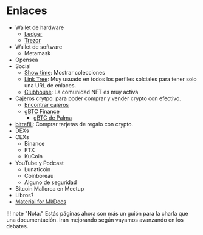 # Enlaces

- Wallet de hardware
    - [Ledger](http://ledger.refr.cc/fransimo)
    - [Trezor](https://trezor.io/)
- Wallet de software
    - Metamask
- Opensea
- Social
    - [Show time](https://showtime.io/): Mostrar colecciones
    - [Link Tree](https://linktr.ee/): Muy usuado en todos los perfiles solciales para tener solo una URL de enlaces.
    - [Clubhouse](https://www.clubhouse.com/): La comunidad NFT es muy activa 
- Cajeros crytpo: para poder comprar y vender crypto con efectivo.
    - [Encontrar cajeros](https://coinatmradar.com/)
    - [gBTC Finance](https://app.gbtcfinance.es/register?r=30882006)
        - [gBTC de Palma](https://coinatmradar.com/bitcoin_teller/32744/bitcoin-teller-bitcoin-teller-palma-de-mallorca-gbtc-mallorca/) 
- [bitrefill](https://www.bitrefill.com/): Comprar tarjetas de regalo con crypto.
- DEXs
- CEXs
    - Binance
    - FTX
    - KuCoin
- YouTube y Podcast
    - Lunaticoin
    - Coinboreau
    - Alguno de seguridad
- Bitcoin Mallorca en Meetup
- Libros?
- [Material for MkDocs](https://squidfunk.github.io/mkdocs-material/)


!!! note "Nota:" 
    Estás páginas ahora son más un guión para la charla que una documentación. Iran mejorando según vayamos 
    avanzando en los debates.
